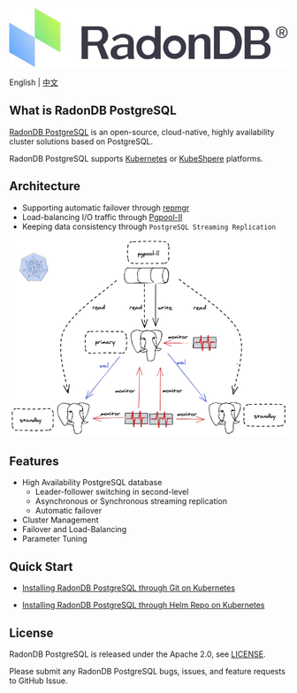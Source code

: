 
 ![](docs/images/logo_radondb.png)
 
 English | [中文](README_zh.md) 

## What is RadonDB PostgreSQL

[RadonDB PostgreSQL](https://github.com/radondb/radondb-postgresql-kubernetes) is an open-source, cloud-native, highly availability cluster solutions based on PostgreSQL. 

RadonDB PostgreSQL supports [Kubernetes](https://kubernetes.io) or [KubeShpere](https://kubesphere.com.cn) platforms.

## Architecture

- Supporting automatic failover through [repmgr](https://repmgr.org/docs/current/)
- Load-balancing I/O traffic through [Pgpool-II](https://www.pgpool.net/)
- Keeping data consistency through `PostgreSQL Streaming Replication`

![](docs/images/radondb-postgresql_Architecture_1.png)

## Features

- High Availability PostgreSQL database
    - Leader-follower switching in second-level
    - Asynchronous or Synchronous streaming replication
    - Automatic failover
- Cluster Management
- Failover and Load-Balancing
- Parameter Tuning

## Quick Start

- [Installing RadonDB PostgreSQL through Git on Kubernetes](docs/deploy_radondb_postgresql_on_kubernetes_git.md)

- [Installing RadonDB PostgreSQL through Helm Repo on Kubernetes](docs/deploy_radondb_postgresql_on_kubernetes_repo.md)

## License

RadonDB PostgreSQL is released under the Apache 2.0, see [LICENSE](./LICENSE).

Please submit any RadonDB PostgreSQL bugs, issues, and feature requests to GitHub Issue.
